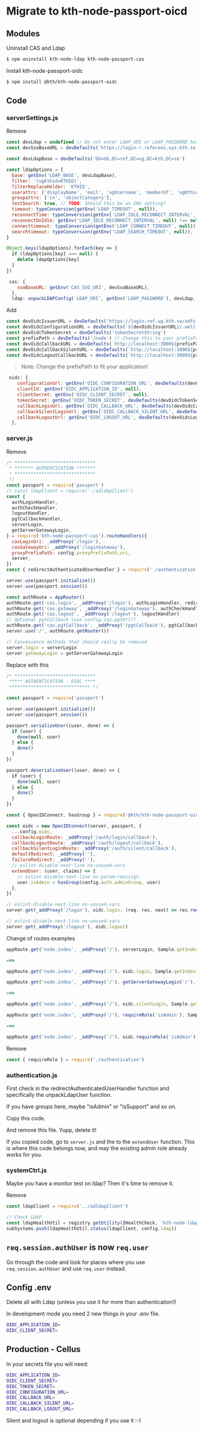 # Migrate to kth-node-passport-oicd

## Modules

Uninstall CAS and Ldap

```bash
$ npm uninstall kth-node-ldap kth-node-passport-cas
```

Install kth-node-passport-oidc

```bash
$ npm install @kth/kth-node-passport-oidc
```

## Code

### serverSettings.js

Remove

```javascript
const devLdap = undefined // Do not enter LDAP_URI or LDAP_PASSWORD here, use env_vars
const devSsoBaseURL = devDefaults('https://login-r.referens.sys.kth.se')
```

```javascript
const devLdapBase = devDefaults('OU=UG,DC=ref,DC=ug,DC=kth,DC=se')
```

```javascript
const ldapOptions = {
  base: getEnv('LDAP_BASE', devLdapBase),
  filter: '(ugKthid=KTHID)',
  filterReplaceHolder: 'KTHID',
  userattrs: ['displayName', 'mail', 'ugUsername', 'memberOf', 'ugKthid'],
  groupattrs: ['cn', 'objectCategory'],
  testSearch: true, // TODO: Should this be an ENV setting?
  timeout: typeConversion(getEnv('LDAP_TIMEOUT', null)),
  reconnectTime: typeConversion(getEnv('LDAP_IDLE_RECONNECT_INTERVAL', null)),
  reconnectOnIdle: getEnv('LDAP_IDLE_RECONNECT_INTERVAL', null) !== null,
  connecttimeout: typeConversion(getEnv('LDAP_CONNECT_TIMEOUT', null)),
  searchtimeout: typeConversion(getEnv('LDAP_SEARCH_TIMEOUT', null)),
}

Object.keys(ldapOptions).forEach(key => {
  if (ldapOptions[key] === null) {
    delete ldapOptions[key]
  }
})
```

```javascript
 cas: {
    ssoBaseURL: getEnv('CAS_SSO_URI', devSsoBaseURL),
  },
  ldap: unpackLDAPConfig('LDAP_URI', getEnv('LDAP_PASSWORD'), devLdap, ldapOptions),
```

Add

```javascript
const devOidcIssuerURL = devDefaults('https://login.ref.ug.kth.se/adfs')
const devOidcConfigurationURL = devDefaults(`${devOidcIssuerURL}/.well-known/openid-configuration`)
const devOidcTokenSecret = devDefaults('tokenSecretString')
const prefixPath = devDefaults('/node') // Change this to your prefixPath!!!
const devOidcCallbackURL = devDefaults(`http://localhost:3000${prefixPath}/auth/login/callback`)
const devOidcCallbackSilentURL = devDefaults(`http://localhost:3000${prefixPath}/auth/silent/callback`)
const devOidcLogoutCallbackURL = devDefaults(`http://localhost:3000${prefixPath}/auth/logout/callback`)
```

> Note: Change the prefixPath to fit your application!

```javascript
 oidc: {
    configurationUrl: getEnv('OIDC_CONFIGURATION_URL', devDefaults(devOidcConfigurationURL)),
    clientId: getEnv('OIDC_APPLICATION_ID', null),
    clientSecret: getEnv('OIDC_CLIENT_SECRET', null),
    tokenSecret: getEnv('OIDC_TOKEN_SECRET', devDefaults(devOidcTokenSecret)),
    callbackLoginUrl: getEnv('OIDC_CALLBACK_URL', devDefaults(devOidcCallbackURL)),
    callbackSilentLoginUrl: getEnv('OIDC_CALLBACK_SILENT_URL', devDefaults(devOidcCallbackSilentURL)),
    callbackLogoutUrl: getEnv('OIDC_LOGOUT_URL', devDefaults(devOidcLogoutCallbackURL)),
  },
```

### server.js

Remove

```javascript
/* ******************************
 * ******* AUTHENTICATION *******
 * ******************************
 */
const passport = require('passport')
// const ldapClient = require('./adldapClient')
const {
  authLoginHandler,
  authCheckHandler,
  logoutHandler,
  pgtCallbackHandler,
  serverLogin,
  getServerGatewayLogin,
} = require('kth-node-passport-cas').routeHandlers({
  casLoginUri: _addProxy('/login'),
  casGatewayUri: _addProxy('/loginGateway'),
  proxyPrefixPath: config.proxyPrefixPath.uri,
  server,
})
const { redirectAuthenticatedUserHandler } = require('./authentication')

server.use(passport.initialize())
server.use(passport.session())

const authRoute = AppRouter()
authRoute.get('cas.login', _addProxy('/login'), authLoginHandler, redirectAuthenticatedUserHandler)
authRoute.get('cas.gateway', _addProxy('/loginGateway'), authCheckHandler, redirectAuthenticatedUserHandler)
authRoute.get('cas.logout', _addProxy('/logout'), logoutHandler)
// Optional pgtCallback (use config.cas.pgtUrl?)
authRoute.get('cas.pgtCallback', _addProxy('/pgtCallback'), pgtCallbackHandler)
server.use('/', authRoute.getRouter())

// Convenience methods that should really be removed
server.login = serverLogin
server.gatewayLogin = getServerGatewayLogin
```

Replace with this

```javascript
/* ******************************
 ***** AUTHENTICATION - OIDC ****
 ****************************** */

const passport = require('passport')

server.use(passport.initialize())
server.use(passport.session())

passport.serializeUser((user, done) => {
  if (user) {
    done(null, user)
  } else {
    done()
  }
})

passport.deserializeUser((user, done) => {
  if (user) {
    done(null, user)
  } else {
    done()
  }
})

const { OpenIDConnect, hasGroup } = require('@kth/kth-node-passport-oidc')

const oidc = new OpenIDConnect(server, passport, {
  ...config.oidc,
  callbackLoginRoute: _addProxy('/auth/login/callback'),
  callbackLogoutRoute: _addProxy('/auth/logout/callback'),
  callbackSilentLoginRoute: _addProxy('/auth/silent/callback'),
  defaultRedirect: _addProxy(''),
  failureRedirect: _addProxy(''),
  // eslint-disable-next-line no-unused-vars
  extendUser: (user, claims) => {
    // eslint-disable-next-line no-param-reassign
    user.isAdmin = hasGroup(config.auth.adminGroup, user)
  },
})

// eslint-disable-next-line no-unused-vars
server.get(_addProxy('/login'), oidc.login, (req, res, next) => res.redirect(_addProxy('')))

// eslint-disable-next-line no-unused-vars
server.get(_addProxy('/logout'), oidc.logout)
```

Change of routes examples

```javascript
appRoute.get('node.index', _addProxy('/'), serverLogin, Sample.getIndex)

==>

appRoute.get('node.index', _addProxy('/'), oidc.login, Sample.getIndex)
```

```javascript
appRoute.get('node.index', _addProxy('/'), getServerGatewayLogin('/'), Sample.getIndex)

==>

appRoute.get('node.index', _addProxy('/'), oidc.silentLogin, Sample.getIndex)
```

```javascript
appRoute.get('node.index', _addProxy('/'), requireRole('isAdmin'), Sample.getIndex)

==>

appRoute.get('node.index', _addProxy('/'), oidc.requireRole('isAdmin'), Sample.getIndex)
```

Remove

```javascript
const { requireRole } = require('./authentication')
```

### authentication.js

First check in the redirectAuthenticatedUserHandler function and specifically the unpackLdapUser function.

If you have groups here, maybe "isAdmin" or "isSupport" and so on.

Copy this code.

And remove this file. Yupp, delete it!

If you copied code, go to `server.js` and the to the `extendUser` function. This is where this code belongs now, and may the existing admin role already works for you.

### systemCtrl.js

Maybe you have a monitor test on ldap? Then it's time to remove it.

Remove

```javascript
const ldapClient = require('../adldapClient')
```

```javascript
// Check LDAP
const ldapHealthUtil = registry.getUtility(IHealthCheck, 'kth-node-ldap')
subSystems.push(ldapHealthUtil.status(ldapClient, config.ldap))
```

## `req.session.authUser` is now `req.user`

Go through the code and look for places where you use `req.session.authUser` and use `req.user` instead.

## Config .env

Delete all with Ldap (unless you use it for more than authentication!)

In development mode you need 2 new things in your .env file.

```bash
OIDC_APPLICATION_ID=
OIDC_CLIENT_SECRET=
```

## Production - Cellus

In your secrets file you will need:

```bash
OIDC_APPLICATION_ID=
OIDC_CLIENT_SECRET=
OIDC_TOKEN_SECRET=
OIDC_CONFIGURATION_URL=
OIDC_CALLBACK_URL=
OIDC_CALLBACK_SILENT_URL=
OIDC_CALLBACK_LOGOUT_URL=
```

Silent and logout is optional depending if you use it :-)
